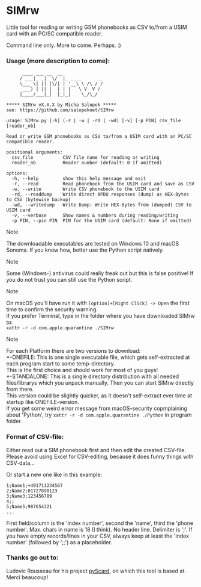 # SIMrw
Little tool for reading or writing GSM phonebooks as CSV to/from a USIM card with an PC/SC
compatible reader.

Command line only. More to come. Perhaps. :)

### Usage (more description to come):
```
      ____ ___ __  __               
     / ___|_ _|  \/  |_ ____      __
     \___ \| || |\/| | '__\ \ /\ / /
      ___) | || |  | | |   \ V  V / 
     |____/___|_|  |_|_|    \_/\_/  
                                
***** SIMrw vX.X.X by Micha Salopek *****
see: https://github.com/salopeknet/SIMrw

usage: SIMrw.py [-h] (-r | -w | -rd | -wd) [-v] [-p PIN] csv_file [reader_nb]

Read or write GSM phonebooks as CSV to/from a USIM card with an PC/SC compatible reader.

positional arguments:
  csv_file           CSV file name for reading or writing
  reader_nb          Reader number (default: 0 if omitted)

options:
  -h, --help         show this help message and exit
  -r, --read         Read phonebook from the USIM card and save as CSV
  -w, --write        Write CSV phonebook to the USIM card
  -rd, --readdump    Write direct APDU responses (dump) as HEX-Bytes to CSV (bytewise backup)
  -wd, --writedump   Write Dump: Write HEX-Bytes from (dumped) CSV to USIM card
  -v, --verbose      Show names & numbers during reading/writing
  -p PIN, --pin PIN  PIN for the USIM card (default: None if omitted)
```
> [!NOTE]
> The downloadable executables are tested on Windows 10 and macOS Sonoma.
> If you know how, better use the Python script natively. 

> [!NOTE]
> Some (Windows-) antivirus could really freak out but this is false positive!
If you do not trust you can still use the Python script.

> [!NOTE]
> On macOS you'll have run it with ```[option]+[Right Click] -> Open``` the first time to confirm the security warning.<br>
> If you prefer Terminal, type in the folder where you have downloaded SIMrw to:<br>```xattr -r -d com.apple.quarantine ./SIMrw```<br>

> [!NOTE]
> For each Platform there are two versions to download:<br>
> *-ONEFILE: This is one single executable file, which gets self-extracted at each program start to some temp-directory.<br>This is the first choice and should work for most of you guys!<br>
> *-STANDALONE: This is a single directory distribution with all needed files/librarys which you unpack manually. Then you can start SIMrw directly from there.<br> This version could be slightly quicker, as it doesn't self-extract ever time at startup like ONEFILE-version.<br>
> If you get some weird error message from macOS-security copmplaining about 'Python', try ```xattr -r -d com.apple.quarantine ./Python``` in program folder.


### Format of CSV-file:
Either read out a SIM phonebook first and then edit the created CSV-file.
Please avoid using Excel for CSV-editing, because it does funny things with CSV-data...

Or start a new one like in this example:
```
1;Name1;+491711234567
2;Name2;01727890123
3;Name3;123456789
4;;
5;Name5;987654321
...
```
First field/column is the 'index number', second the 'name', third the 'phone number'. 
Max. chars in name is 18 (I think). No header line. Delimiter is ';'. If you have empty records/lines in your CSV, always keep at least the 'index number' (followed by ';;') as a placeholder.


### Thanks go out to:
Ludovic Rousseau for his project [pyScard](https://github.com/LudovicRousseau/pyscard), on which this tool is based at. Merci beaucoup!
